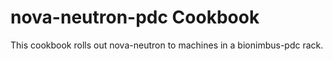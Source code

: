 nova-neutron-pdc Cookbook
=================
This cookbook rolls out nova-neutron to machines in a bionimbus-pdc rack.

